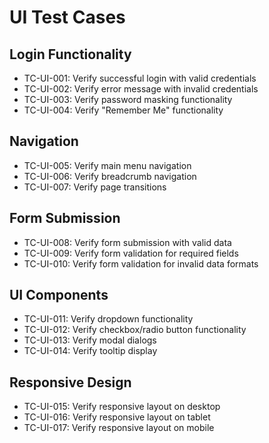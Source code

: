 # UI Test Cases

## Login Functionality
- TC-UI-001: Verify successful login with valid credentials
- TC-UI-002: Verify error message with invalid credentials
- TC-UI-003: Verify password masking functionality
- TC-UI-004: Verify "Remember Me" functionality

## Navigation
- TC-UI-005: Verify main menu navigation
- TC-UI-006: Verify breadcrumb navigation
- TC-UI-007: Verify page transitions

## Form Submission
- TC-UI-008: Verify form submission with valid data
- TC-UI-009: Verify form validation for required fields
- TC-UI-010: Verify form validation for invalid data formats

## UI Components
- TC-UI-011: Verify dropdown functionality
- TC-UI-012: Verify checkbox/radio button functionality
- TC-UI-013: Verify modal dialogs
- TC-UI-014: Verify tooltip display

## Responsive Design
- TC-UI-015: Verify responsive layout on desktop
- TC-UI-016: Verify responsive layout on tablet
- TC-UI-017: Verify responsive layout on mobile